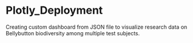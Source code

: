 # Plotly_Deployment
Creating custom dashboard from JSON file to visualize research data on Bellybutton biodiversity among multiple test subjects.

